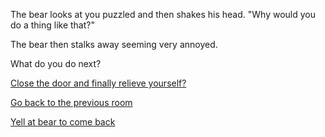The bear looks at you puzzled and then shakes his head. "Why would you do a thing
like that?"

The bear then stalks away seeming very annoyed.

What do you do next?

[Close the door and finally relieve yourself?](../../../relieve/relieve-yourself.md)

[Go back to the previous room](../../../../../marshmallow.md)

[Yell at bear to come back](get-eaten.md)